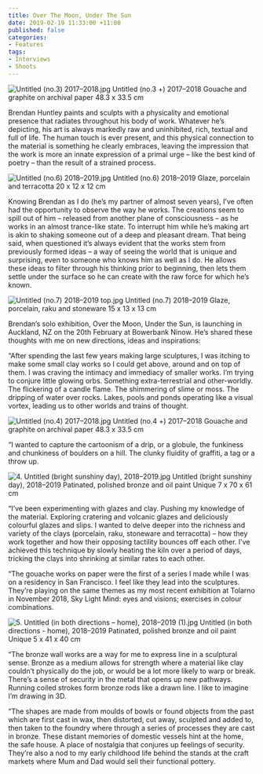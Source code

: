 ```yaml
---
title: Over The Moon, Under The Sun
date: 2019-02-19 11:33:00 +11:00
published: false
categories:
- Features
tags:
- Interviews
- Shoots
---
```


![Untitled (no.3) 2017–2018.jpg](/uploads/Untitled%20(no.3%20%20)%202017%E2%80%932018.jpg)
Untitled (no.3 +) 2017–2018
Gouache and graphite on archival paper
48.3 x 33.5 cm 

Brendan Huntley paints and sculpts with a physicality and emotional presence that radiates throughout his body of work. Whatever he’s depicting, his art is always markedly raw and uninhibited, rich, textual and full of life. The human touch is ever present, and this physical connection to the material is something he clearly embraces, leaving the impression that the work is more an innate expression of a primal urge – like the best kind of poetry – than the result of a strained process. 

![Untitled (no.6) 2018–2019.jpg](/uploads/Untitled%20(no.6)%202018%E2%80%932019.jpg)
Untitled (no.6) 2018–2019
Glaze, porcelain and terracotta
20 x 12 x 12 cm 

Knowing Brendan as I do (he’s my partner of almost seven years), I’ve often had the opportunity to observe the way he works. The creations seem to spill out of him – released from another plane of consciousness – as he works in an almost trance-like state. To interrupt him while he’s making art is akin to shaking someone out of a deep and pleasant dream. That being said, when questioned it’s always evident that the works stem from previously formed ideas – a way of seeing the world that is unique and surprising, even to someone who knows him as well as I do. He allows these ideas to filter through his thinking prior to beginning, then lets them settle under the surface so he can create with the raw force for which he’s known.

![Untitled (no.7) 2018–2019 top.jpg](/uploads/Untitled%20(no.7)%202018%E2%80%932019%20top.jpg)
Untitled (no.7) 2018–2019
Glaze, porcelain, raku and stoneware
15 x 13 x 13 cm

Brendan’s solo exhibition, Over the Moon, Under the Sun, is launching in Auckland, NZ on the 20th February at Bowerbank Ninow. He’s shared these thoughts with me on new directions, ideas and inspirations:

“After spending the last few years making large sculptures, I was itching to make some small clay works so I could get above, around and on top of them. I was craving the intimacy and immediacy of smaller works. I’m trying to conjure little glowing orbs. Something extra-terrestrial and other-worldly. The flickering of a candle flame. The shimmering of slime or moss. The dripping of water over rocks. Lakes, pools and ponds operating like a visual vortex, leading us to other worlds and trains of thought.

![Untitled (no.4) 2017–2018.jpg](/uploads/Untitled%20(no.4%20%20)%202017%E2%80%932018.jpg)
Untitled (no.4 +) 2017–2018
Gouache and graphite on archival paper
48.3 x 33.5 cm 
 
“I wanted to capture the cartoonism of a drip, or a globule, the funkiness and chunkiness of boulders on a hill. The clunky fluidity of graffiti, a tag or a throw up.

![4. Untitled (bright sunshiny day), 2018–2019.jpg](/uploads/4.%20Untitled%20(bright%20sunshiny%20day),%202018%E2%80%932019.jpg)
Untitled (bright sunshiny day), 2018–2019
Patinated, polished bronze and oil paint
Unique
7 x 70 x 61 cm

“I’ve been experimenting with glazes and clay. Pushing my knowledge of the material. Exploring cratering and volcanic glazes and deliciously colourful glazes and slips. I wanted to delve deeper into the richness and variety of the clays (porcelain, raku, stoneware and terracotta) – how they work together and how their opposing tactility bounces off each other. I’ve achieved this technique by slowly heating the kiln over a period of days, tricking the clays into shrinking at similar rates to each other. 

“The gouache works on paper were the first of a series I made while I was on a residency in San Francisco. I feel like they lead into the sculptures. They’re playing on the same themes as my most recent exhibition at Tolarno in November 2018, Sky Light Mind: eyes and visions; exercises in colour combinations.

![5. Untitled (in both directions – home), 2018–2019 (1).jpg](/uploads/5.%20Untitled%20(in%20both%20directions%20%E2%80%93%20home),%202018%E2%80%932019%20(1).jpg)
Untitled (in both directions - home), 2018–2019
Patinated, polished bronze and oil paint
Unique
5 x 41 x 40 cm
 

“The bronze wall works are a way for me to express line in a sculptural sense. Bronze as a medium allows for strength where a material like clay couldn’t physically do the job, or would be a lot more likely to warp or break. There’s a sense of security in the metal that opens up new pathways. Running coiled strokes form bronze rods like a drawn line. I like to imagine I’m drawing in 3D. 

“The shapes are made from moulds of bowls or found objects from the past which are first cast in wax, then distorted, cut away, sculpted and added to, then taken to the foundry where through a series of processes they are cast in bronze. These distant memories of domestic vessels hint at the home, the safe house. A place of nostalgia that conjures up feelings of security. They’re also a nod to my early childhood life behind the stands at the craft markets where Mum and Dad would sell their functional pottery.  
